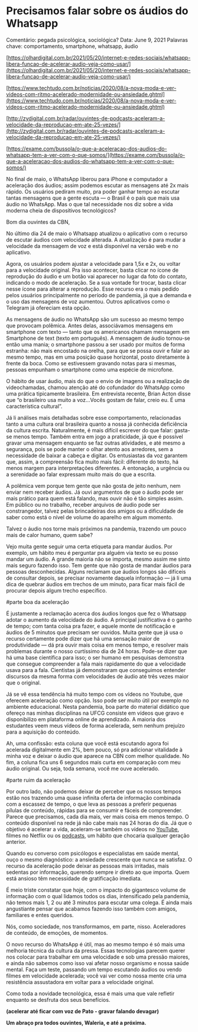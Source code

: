 # Precisamos falar sobre os áudios do Whatsapp

Comentário: pegada psicológica, sociológica? 
Data: June 9, 2021
Palavras chave: comportamento, smartphone, whatsapp, áudio

[https://olhardigital.com.br/2021/05/20/internet-e-redes-sociais/whatsapp-libera-funcao-de-acelerar-audio-veja-como-usar/](https://olhardigital.com.br/2021/05/20/internet-e-redes-sociais/whatsapp-libera-funcao-de-acelerar-audio-veja-como-usar/)

[https://www.techtudo.com.br/noticias/2020/08/a-nova-moda-e-ver-videos-com-ritmo-acelerado-modernidade-ou-ansiedade.ghtml](https://www.techtudo.com.br/noticias/2020/08/a-nova-moda-e-ver-videos-com-ritmo-acelerado-modernidade-ou-ansiedade.ghtml)

[http://zydigital.com.br/radar/ouvintes-de-podcasts-aceleram-a-velocidade-da-reproducao-em-ate-25-vezes/](http://zydigital.com.br/radar/ouvintes-de-podcasts-aceleram-a-velocidade-da-reproducao-em-ate-25-vezes/)

[https://exame.com/bussola/o-que-a-aceleracao-dos-audios-do-whatsapp-tem-a-ver-com-o-que-somos/](https://exame.com/bussola/o-que-a-aceleracao-dos-audios-do-whatsapp-tem-a-ver-com-o-que-somos/)

No final de maio, o WhatsApp liberou para iPhone e computador a aceleração dos áudios; assim podemos escutar as mensagens até 2x mais rápido. Os usuários pediram muito, pra poder ganhar tempo ao escutar tantas mensagens que a gente escuta — o Brasil é o país que mais usa áudio no WhatsApp. Mas o que tal necessidade nos diz sobre a vida moderna cheia de dispositivos tecnológicos? 

Bom dia ouvintes da CBN,

No último dia 24 de maio o Whatsapp atualizou o aplicativo com o recurso de escutar áudios com velocidade alterada. A atualização é para mudar a velocidade da mensagem de voz e está disponível na versão web e no aplicativo.

Agora, os usuários podem ajustar a velocidade para 1,5x e 2x, ou voltar para a velocidade original. Pra isso acontecer, basta clicar no ícone de reprodução do áudio e um botão vai aparecer no lugar da foto do contato, indicando o modo de aceleração. Se a sua vontade for trocar, basta clicar nesse ícone para alterar a reprodução. Esse recurso era o mais pedido pelos usuários principalmente no período de pandemia, já que a demanda e o uso das mensagens de voz aumentou. Outros aplicativos como o Telegram já ofereciam esta opção.

As mensagens de áudio no WhatsApp são um sucesso ao mesmo tempo que provocam polêmica. Antes delas, associávamos mensagens em smartphone com texto — tanto que os americanos chamam mensagem em Smartphone de text (texto em português). A mensagem de áudio tornou-se então uma mania; o smartphone passou a ser usado por muitos de forma estranha: não mais encostado na orelha, para que se possa ouvir e falar ao mesmo tempo, mas em uma posição quase horizontal, posto diretamente à frente da boca. Como se estivessem gravando notas para si mesmas, pessoas empunham o smartphone como uma espécie de microfone.

O hábito de usar áudio, mais do que o envio de imagens ou a realização de videochamadas, chamou atenção até do cofundador do WhatsApp como uma prática tipicamente brasileira. Em entrevista recente, Brian Acton disse que “o brasileiro usa muito a voz...Vocês gostam de falar, creio eu. É uma característica cultural”.

Já li análises mais detalhadas sobre esse comportamento, relacionadas tanto a uma cultura oral brasileira quanto a nossa já conhecida deficiência da cultura escrita. Naturalmente, é mais difícil escrever do que falar: gasta-se menos tempo. Também entra em jogo a praticidade, já que é possível gravar uma mensagem enquanto se faz outras atividades, e até mesmo a segurança, pois se pode manter o olhar atento aos arredores, sem a necessidade de baixar a cabeça e digitar. Os entusiastas da voz garantem que, assim, a compreensão fica muito mais fácil: diferente do texto, há menos margem para interpretações diferentes. A entonação, a urgência ou a serenidade ao falar expressam muito mais do que a escrita. 

A polêmica vem porque tem gente que não gosta de jeito nenhum, nem enviar nem receber áudios. Já ouvi argumentos de que o áudio pode ser mais prático para quem está falando, mas ouvir não é tão simples assim. Em público ou no trabalho, receber arquivos de áudio pode ser constrangedor, talvez pelas brincadeiras dos amigos ou a dificuldade de saber como está o nível de volume do aparelho em algum momento.

Talvez o áudio nos torne mais próximos na pandemia, trazendo um pouco mais de calor humano, quem sabe?

Vejo muita gente seguir uma certa etiqueta para mandar áudios. Por exemplo, um hábito meu é perguntar pra alguém via texto se eu posso mandar um áudio. A grande maioria não se importa, mesmo assim me sinto mais seguro fazendo isso. Tem gente que não gosta de mandar áudios para pessoas desconhecidas. Alguns reclamam que áudios longos são difíceis de consultar depois, se precisar novamente daquela informação — já li uma dica de quebrar áudios em trechos de um minuto, para ficar mais fácil de procurar depois algum trecho específico.

#parte boa da aceleração

É justamente a reclamação acerca dos áudios longos que fez o Whatsapp adotar o aumento da velocidade do áudio. A principal justificativa é o ganho de tempo; com tanta coisa pra fazer, e aquele monte de notificação e áudios de 5 minutos que precisam ser ouvidos. Muita gente que já usa o recurso certamente pode dizer que há uma sensação maior de produtividade — dá pra ouvir mais coisa em menos tempo, e resolver mais problemas durante o nosso curtíssimo dia de 24 horas. Pode-se dizer que há uma base científica para isso; o ser humano em pesquisas demonstra que consegue compreender a fala mais rapidamente do que a velocidade usava para a fala. Cientistas já demonstraram que conseguimos entender discursos da mesma forma com velocidades de áudio até três vezes maior que o original. 

Já se vê essa tendência há muito tempo com os vídeos no Youtube, que oferecem aceleração como opção. Isso pode ser muito útil por exemplo no ambiente educacional. Nesta pandemia, boa parte do material didático que ofereço nas minhas disciplinas na UFCG consiste em vídeos que gravo e disponibilizo em plataforma online de aprendizado. A maioria dos estudantes veem  meus vídeos de forma acelerada, sem nenhum prejuízo para a aquisição do conteúdo. 

Ah, uma confissão: esta coluna que você está escutando agora foi acelerada digitalmente em 2%, bem pouco, só pra adicionar vitalidade à minha voz e deixar o áudio que aparece na CBN com melhor qualidade. No fim, a coluna fica uns 6 segundos mais curta em comparação com meu áudio original. Ou seja, toda semana, você me ouve acelerado.

#parte ruim da aceleração

Por outro lado, não podemos deixar de perceber que os nossos tempos estão nos trazendo uma quase infinita oferta de informação combinada com a escassez de tempo, o que leva as pessoas a preferir pequenas pílulas de conteúdo, rápidas para se consumir e fáceis de compreender. Parece que precisamos, cada dia mais, ver mais coisa em menos tempo. O conteúdo disponível na rede já não cabe mais nas 24 horas do dia. Já que o objetivo é acelerar a vida, aceleram-se também os vídeos no [YouTube](https://www.techtudo.com.br/tudo-sobre/youtube.html), filmes no Netflix ou os [podcasts](https://www.techtudo.com.br/noticias/2019/12/o-que-e-podcast-saiba-tudo-sobre-os-programas-de-audio-online.ghtml), um hábito que chocaria qualquer geração anterior.

Quando eu converso com psicólogos e especialistas em saúde mental, ouço o mesmo diagnóstico: a ansiedade crescente que nunca se satisfaz. O recurso da aceleração pode deixar as pessoas mais irritadas, mais sedentas por informação, querendo sempre ir direto ao que importa. Quem está ansioso têm necessidade de gratificação imediata. 

É meio triste constatar que hoje, com o impacto do gigantesco volume de informação com o qual lidamos todos os dias, intensificado pela pandemia, não temos mais 1, 2 ou até 3 minutos para escutar uma colega. É ainda mais angustiante pensar que acabamos fazendo isso também com amigos, familiares e entes queridos. 

Nós, como sociedade, nos transformamos, em parte, nisso. Aceleradores de conteúdo, de emoções, de momentos.

O novo recurso do WhatsApp é útil, mas ao mesmo tempo é só mais uma melhoria técnica da cultura da pressa. Essas tecnologias parecem querer nos colocar para trabalhar em uma velocidade e sob uma pressão maiores, e ainda não sabemos como isso vai afetar nosso organismo e nossa saúde mental. Faça um teste, passando um tempo escutando áudios ou vendo filmes em velocidade acelerada; você vai ver como nossa mente cria uma resistência assustadora em voltar para a velocidade original.

Como toda a novidade tecnológica, essa é mais uma que vale refletir enquanto se desfruta dos seus benefícios.

**(acelerar até ficar com voz de Pato - gravar falando devagar)**

**Um abraço pra todos ouvintes, Waleria, e até a próxima.**